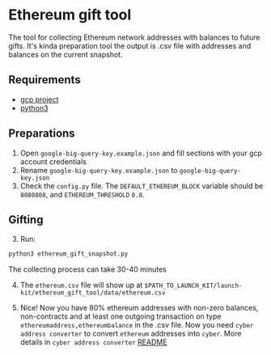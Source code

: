 # Ethereum gift tool

The tool for collecting Ethereum network addresses with balances to future gifts. It's kinda preparation tool the output is .csv file with addresses and balances on the current snapshot.

## Requirements
- [gcp project](https://cloud.google.com/resource-manager/docs/creating-managing-projects)
- [python3](https://realpython.com/installing-python/)

## Preparations

1. Open `google-big-query-key.example.json` and fill sections with your gcp account credentials
2. Rename `google-big-query-key.example.json` to `google-big-query-key.json`
3. Check the `config.py` file. The `DEFAULT_ETHEREUM_BLOCK` variable should be  `8080808`, and `ETHEREUM_THRESHOLD` `0.8`. 

## Gifting

3. Run:

```bash
python3 ethereum_gift_snapshot.py
```
The collecting process can take 30-40 minutes

4. The `ethereum.csv` file will show up at `$PATH_TO_LAUNCH_KIT/launch-kit/ethereum_gift_tool/data/ethereum.csv`

5. Nice! Now you have 80% ethereum addresses with non-zero balances, non-contracts and at least one outgoing transaction on type `ethereumaddress,ethereumbalance` in the .csv file. Now you need `cyber address converter` to convert `ethereum` addresses into `cyber`. More details in `cyber address converter` [README](../cyber_address_converter/README.md)